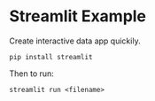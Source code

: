 # Streamlit Example

Create interactive data app quickily.

`pip install streamlit`

Then to run:

`streamlit run <filename>`
